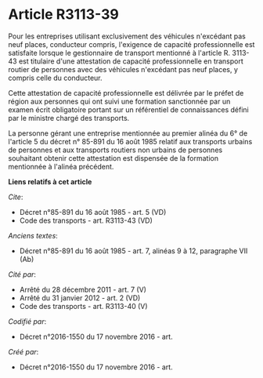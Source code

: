 # Article R3113-39

Pour les entreprises utilisant exclusivement des véhicules n'excédant pas neuf places, conducteur compris, l'exigence de
capacité professionnelle est satisfaite lorsque le gestionnaire de transport mentionné à l'article R. 3113-43 est titulaire
d'une attestation de capacité professionnelle en transport routier de personnes avec des véhicules n'excédant pas neuf
places, y compris celle du conducteur. 

Cette attestation de capacité professionnelle est délivrée par le préfet de région aux personnes qui ont suivi une formation
sanctionnée par un examen écrit obligatoire portant sur un référentiel de connaissances défini par le ministre chargé des
transports. 

La personne gérant une entreprise mentionnée au premier alinéa du 6° de l'article 5 du décret n° 85-891 du 16 août 1985
relatif aux transports urbains de personnes et aux transports routiers non urbains de personnes souhaitant obtenir cette
attestation est dispensée de la formation mentionnée à l'alinéa précédent.

**Liens relatifs à cet article**

_Cite_:

  - Décret n°85-891 du 16 août 1985 - art. 5 (VD)
  - Code des transports - art. R3113-43 (VD)

_Anciens textes_:

  - Décret n°85-891 du 16 août 1985 - art. 7, alinéas 9 à 12, paragraphe VII  (Ab)

_Cité par_:

  - Arrêté du 28 décembre 2011 - art. 7 (V)
  - Arrêté du 31 janvier 2012 - art. 2 (VD)
  - Code des transports - art. R3113-40 (V)

_Codifié par_:

  - Décret n°2016-1550 du 17 novembre 2016 - art.

_Créé par_:

  - Décret n°2016-1550 du 17 novembre 2016 - art.

